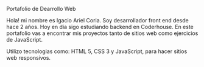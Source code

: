 Portafolio de Dearrollo Web 

Hola! mi nombre es Igacio Ariel Coria. Soy desarrollador front end desde hace 2 años. Hoy en dia sigo estudiando backend  en Coderhouse.
En este portafolio vas a encontrar mis proyectos tanto de sitios web como ejercicios de JavaScript.

Utilizo tecnologias como: HTML 5, CSS 3 y JavaScript, para hacer sitios web responsivos.
